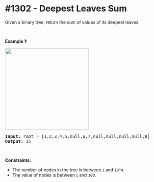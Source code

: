 # \#1302 - Deepest Leaves Sum
Given a binary tree, return the sum of values of its deepest leaves.
<p>&nbsp;</p>
<p><strong>Example 1:</strong></p>

<p><strong><img alt="" src="https://assets.leetcode.com/uploads/2019/07/31/1483_ex1.png" style="width: 273px; height: 265px;" /></strong></p>

<pre>
<strong>Input:</strong> root = [1,2,3,4,5,null,6,7,null,null,null,null,8]
<strong>Output:</strong> 15
</pre>

<p>&nbsp;</p>
<p><strong>Constraints:</strong></p>

<ul>
	<li>The number of nodes in the tree is between&nbsp;<code>1</code>&nbsp;and&nbsp;<code>10^4</code>.</li>
	<li>The value of nodes is between&nbsp;<code>1</code>&nbsp;and&nbsp;<code>100</code>.</li>
</ul>